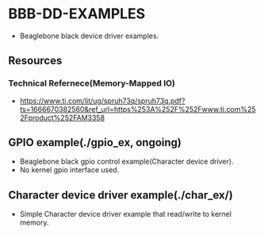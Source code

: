 # BBB-DD-EXAMPLES
 - Beaglebone black device driver examples.

## Resources
### Technical Refernece(Memory-Mapped IO)
 + https://www.ti.com/lit/ug/spruh73q/spruh73q.pdf?ts=1666670382560&ref_url=https%253A%252F%252Fwww.ti.com%252Fproduct%252FAM3358


## GPIO example(./gpio_ex, ongoing)
 - Beaglebone black gpio control example(Character device driver).
 - No kernel gpio interface used.

## Character device driver example(./char_ex/)
 - Simple Character device driver example that read/write to kernel memory.
